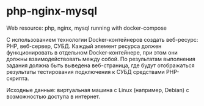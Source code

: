 # php-nginx-mysql
Web resource: php, nginx, mysql running with docker-compose

С использованием технологии Docker-контейнеров создать веб-ресурс: PHP, веб-сервер, СУБД. Каждый элемент ресурса должен функционировать в отдельном Docker-контейнере, при этом они должны взаимодействовать между собой.
По результатам выполнения задания должна быть выведена веб-страница, где будут отображаться результаты тестирования подключения к СУБД средствами PHP-скрипта.

Исходные данные: виртуальная машина с Linux (например, Debian)  с возможностью доступа в интернет.
